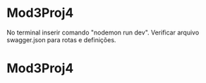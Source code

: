 # Mod3Proj4

No terminal inserir comando "nodemon run dev".
Verificar arquivo swagger.json para rotas e definições.

# Mod3Proj4
